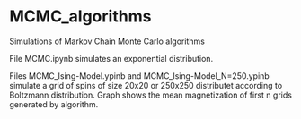 # MCMC_algorithms
Simulations of Markov Chain Monte Carlo algorithms

File MCMC.ipynb simulates an exponential distribution.

Files MCMC_Ising-Model.ypinb and MCMC_Ising-Model_N=250.ypinb simulate a grid of spins of size 20x20 or 250x250 distributet according to Boltzmann distribution. Graph shows the mean magnetization of first n grids generated by algorithm.
